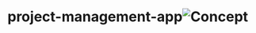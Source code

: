 # project-management-app![Concept](https://user-images.githubusercontent.com/26232484/202289963-06a76e64-1701-4d4a-b01a-73e71a42a765.png)

